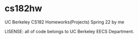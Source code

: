 # cs182hw
 UC Berkeley CS182 Homeworks(Projects) Spring 22 by me

LISENSE: all of code belongs to UC Berkeley EECS Department.
